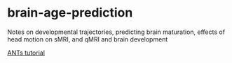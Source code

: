 # brain-age-prediction
Notes on developmental trajectories, predicting brain maturation, effects of head motion on sMRI, and qMRI and brain development

[ANTs tutorial](http://rpubs.com/stnava/ANTsTut)
